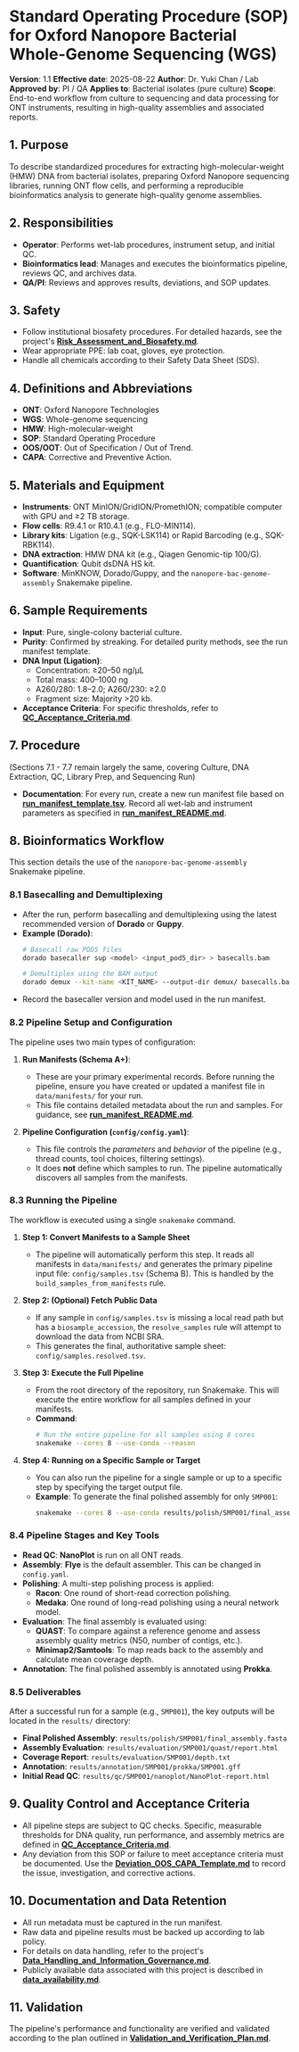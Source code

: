 # Standard Operating Procedure (SOP) for Oxford Nanopore Bacterial Whole-Genome Sequencing (WGS)

**Version**: 1.1
**Effective date**: 2025-08-22
**Author**: Dr. Yuki Chan / Lab
**Approved by**: PI / QA
**Applies to**: Bacterial isolates (pure culture)
**Scope**: End-to-end workflow from culture to sequencing and data processing for ONT instruments, resulting in high-quality assemblies and associated reports.

## 1. Purpose

To describe standardized procedures for extracting high-molecular-weight (HMW) DNA from bacterial isolates, preparing Oxford Nanopore sequencing libraries, running ONT flow cells, and performing a reproducible bioinformatics analysis to generate high-quality genome assemblies.

## 2. Responsibilities

- **Operator**: Performs wet-lab procedures, instrument setup, and initial QC.
- **Bioinformatics lead**: Manages and executes the bioinformatics pipeline, reviews QC, and archives data.
- **QA/PI**: Reviews and approves results, deviations, and SOP updates.

## 3. Safety

- Follow institutional biosafety procedures. For detailed hazards, see the project's **[Risk_Assessment_and_Biosafety.md](Risk_Assessment_and_Biosafety.md)**.
- Wear appropriate PPE: lab coat, gloves, eye protection.
- Handle all chemicals according to their Safety Data Sheet (SDS).

## 4. Definitions and Abbreviations

- **ONT**: Oxford Nanopore Technologies
- **WGS**: Whole-genome sequencing
- **HMW**: High-molecular-weight
- **SOP**: Standard Operating Procedure
- **OOS/OOT**: Out of Specification / Out of Trend.
- **CAPA**: Corrective and Preventive Action.

## 5. Materials and Equipment

- **Instruments**: ONT MinION/GridION/PromethION; compatible computer with GPU and ≥2 TB storage.
- **Flow cells**: R9.4.1 or R10.4.1 (e.g., FLO-MIN114).
- **Library kits**: Ligation (e.g., SQK-LSK114) or Rapid Barcoding (e.g., SQK-RBK114).
- **DNA extraction**: HMW DNA kit (e.g., Qiagen Genomic-tip 100/G).
- **Quantification**: Qubit dsDNA HS kit.
- **Software**: MinKNOW, Dorado/Guppy, and the `nanopore-bac-genome-assembly` Snakemake pipeline.

## 6. Sample Requirements

- **Input**: Pure, single-colony bacterial culture.
- **Purity**: Confirmed by streaking. For detailed purity methods, see the run manifest template.
- **DNA Input (Ligation)**:
  - Concentration: ≥20–50 ng/µL
  - Total mass: 400–1000 ng
  - A260/280: 1.8–2.0; A260/230: ≥2.0
  - Fragment size: Majority >20 kb.
- **Acceptance Criteria**: For specific thresholds, refer to **[QC_Acceptance_Criteria.md](QC_Acceptance_Criteria.md)**.

## 7. Procedure

(Sections 7.1 - 7.7 remain largely the same, covering Culture, DNA Extraction, QC, Library Prep, and Sequencing Run)

- **Documentation**: For every run, create a new run manifest file based on **[run_manifest_template.tsv](../data/manifests/run_manifest_template.tsv)**. Record all wet-lab and instrument parameters as specified in **[run_manifest_README.md](run_manifest_README.md)**.

## 8. Bioinformatics Workflow

This section details the use of the `nanopore-bac-genome-assembly` Snakemake pipeline.

### 8.1 Basecalling and Demultiplexing

- After the run, perform basecalling and demultiplexing using the latest recommended version of **Dorado** or **Guppy**.
- **Example (Dorado)**:
  ```bash
  # Basecall raw POD5 files
  dorado basecaller sup <model> <input_pod5_dir> > basecalls.bam

  # Demultiplex using the BAM output
  dorado demux --kit-name <KIT_NAME> --output-dir demux/ basecalls.bam
  ```
- Record the basecaller version and model used in the run manifest.

### 8.2 Pipeline Setup and Configuration

The pipeline uses two main types of configuration:

1.  **Run Manifests (Schema A+)**:
    - These are your primary experimental records. Before running the pipeline, ensure you have created or updated a manifest file in `data/manifests/` for your run.
    - This file contains detailed metadata about the run and samples. For guidance, see **[run_manifest_README.md](run_manifest_README.md)**.

2.  **Pipeline Configuration (`config/config.yaml`)**:
    - This file controls the *parameters* and *behavior* of the pipeline (e.g., thread counts, tool choices, filtering settings).
    - It does **not** define which samples to run. The pipeline automatically discovers all samples from the manifests.

### 8.3 Running the Pipeline

The workflow is executed using a single `snakemake` command.

1.  **Step 1: Convert Manifests to a Sample Sheet**
    - The pipeline will automatically perform this step. It reads all manifests in `data/manifests/` and generates the primary pipeline input file: `config/samples.tsv` (Schema B). This is handled by the `build_samples_from_manifests` rule.

2.  **Step 2: (Optional) Fetch Public Data**
    - If any sample in `config/samples.tsv` is missing a local read path but has a `biosample_accession`, the `resolve_samples` rule will attempt to download the data from NCBI SRA.
    - This generates the final, authoritative sample sheet: `config/samples.resolved.tsv`.

3.  **Step 3: Execute the Full Pipeline**
    - From the root directory of the repository, run Snakemake. This will execute the entire workflow for all samples defined in your manifests.
    - **Command**:
      ```bash
      # Run the entire pipeline for all samples using 8 cores
      snakemake --cores 8 --use-conda --reason
      ```

4.  **Step 4: Running on a Specific Sample or Target**
    - You can also run the pipeline for a single sample or up to a specific step by specifying the target output file.
    - **Example**: To generate the final polished assembly for only `SMP001`:
      ```bash
      snakemake --cores 8 --use-conda results/polish/SMP001/final_assembly.fasta
      ```

### 8.4 Pipeline Stages and Key Tools

- **Read QC**: **NanoPlot** is run on all ONT reads.
- **Assembly**: **Flye** is the default assembler. This can be changed in `config.yaml`.
- **Polishing**: A multi-step polishing process is applied:
  - **Racon**: One round of short-read correction polishing.
  - **Medaka**: One round of long-read polishing using a neural network model.
- **Evaluation**: The final assembly is evaluated using:
  - **QUAST**: To compare against a reference genome and assess assembly quality metrics (N50, number of contigs, etc.).
  - **Minimap2/Samtools**: To map reads back to the assembly and calculate mean coverage depth.
- **Annotation**: The final polished assembly is annotated using **Prokka**.

### 8.5 Deliverables

After a successful run for a sample (e.g., `SMP001`), the key outputs will be located in the `results/` directory:

- **Final Polished Assembly**: `results/polish/SMP001/final_assembly.fasta`
- **Assembly Evaluation**: `results/evaluation/SMP001/quast/report.html`
- **Coverage Report**: `results/evaluation/SMP001/depth.txt`
- **Annotation**: `results/annotation/SMP001/prokka/SMP001.gff`
- **Initial Read QC**: `results/qc/SMP001/nanoplot/NanoPlot-report.html`

## 9. Quality Control and Acceptance Criteria

- All pipeline steps are subject to QC checks. Specific, measurable thresholds for DNA quality, run performance, and assembly metrics are defined in **[QC_Acceptance_Criteria.md](QC_Acceptance_Criteria.md)**.
- Any deviation from this SOP or failure to meet acceptance criteria must be documented. Use the **[Deviation_OOS_CAPA_Template.md](Deviation_OOS_CAPA_Template.md)** to record the issue, investigation, and corrective actions.

## 10. Documentation and Data Retention

- All run metadata must be captured in the run manifest.
- Raw data and pipeline results must be backed up according to lab policy.
- For details on data handling, refer to the project's **[Data_Handling_and_Information_Governance.md](Data_Handling_and_Information_Governance.md)**.
- Publicly available data associated with this project is described in **[data_availability.md](data_availability.md)**.

## 11. Validation

The pipeline's performance and functionality are verified and validated according to the plan outlined in **[Validation_and_Verification_Plan.md](Validation_and_Verification_Plan.md)**.